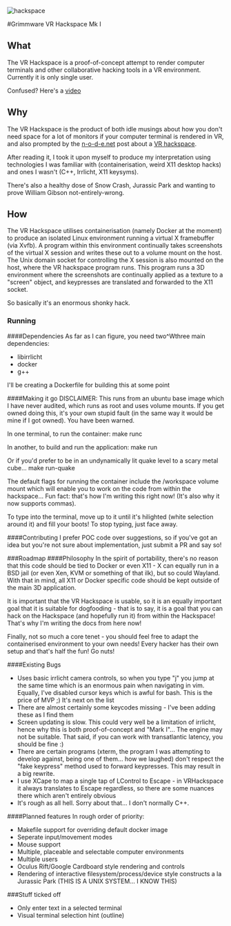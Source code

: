 ![hackspace](https://grimmwa.re/files/hackspace.png)

#Grimmware VR Hackspace Mk I
## What
The VR Hackspace is a proof-of-concept attempt to render computer terminals and
other collaborative hacking tools in a VR environment. Currently it is only
single user.

Confused? Here's a [video](https://youtu.be/HYER93GXVmQ)

## Why
The VR Hackspace is the product of both idle musings about how you don't need
space for a lot of monitors if your computer terminal is rendered in VR, and
also prompted by the [n-o-d-e.net](n-o-d-e.net) post about a [VR
hackspace](http://n-o-d-e.net/post/143001800026/could-we-make-a-virtual-reality-hackspace).

After reading it, I took it upon myself to produce my interpretation using
technologies I was familiar with (containerisation, weird X11 desktop hacks) and
ones I wasn't (C++, Irrlicht, X11 keysyms).

There's also a healthy dose of Snow Crash, Jurassic Park and wanting to prove
William Gibson not-entirely-wrong.

## How
The VR Hackspace utilises containerisation (namely Docker at the moment) to
produce an isolated Linux environment running a virtual X framebuffer (via
Xvfb). A program within this environment continually takes screenshots of the
virtual X session and writes these out to a volume mount on the host. The Unix
domain socket for controlling the X session is also mounted on the host, where
the VR hackspace program runs. This program runs a 3D environment where the
screenshots are continually applied as a texture to a "screen" object, and
keypresses are translated and forwarded to the X11 socket.

So basically it's an enormous shonky hack.

### Running
####Dependencies
As far as I can figure, you need two^Wthree main dependencies:
- libirrlicht
- docker
- g++

I'll be creating a Dockerfile for building this at some point

####Making it go
DISCLAIMER: This runs from an ubuntu base image which I have never audited,
which runs as root and uses volume mounts. If you get owned doing this, it's
your own stupid fault (in the same way it would be mine if I got owned). You
have been warned.

In one terminal, to run the container:
    make runc

In another, to build and run the application:
    make run

Or if you'd prefer to be in an undynamically lit quake level to a scary metal
cube...
    make run-quake

The default flags for running the container include the /workspace volume mount
which will enable you to work on the code from within the hackspace... Fun fact:
that's how I'm writing this right now! (It's also why it now supports commas).

To type into the terminal, move up to it until it's hilighted (white selection
around it) and fill your boots! To stop typing, just face away.

####Contributing
I prefer POC code over suggestions, so if you've got an idea but you're not sure
about implementation, just submit a PR and say so!

###Roadmap
####Philosophy
In the spirit of portability, there's no reason that this code should be tied to
Docker or even X11 - X can equally run in a BSD jail (or even Xen, KVM or
something of that ilk), but so could Wayland. With that in mind, all X11 or
Docker specific code should be kept outside of the main 3D application.

It is important that the VR Hackspace is usable, so it is an equally important
goal that it is suitable for dogfooding - that is to say, it is a goal that you
can hack on the Hackspace (and hopefully run it) from within the Hackspace!
That's why I'm writing the docs from here now!

Finally, not so much a core tenet - you should feel free to adapt the
containerised environment to your own needs! Every hacker has their own setup
and that's half the fun! Go nuts!

####Existing Bugs
- Uses basic irrlicht camera controls, so when you type "j" you jump at the same
  time which is an enormous pain when navigating in vim. Equally, I've disabled
  cursor keys which is awful for bash. This is the price of MVP ;) It's next on
  the list
- There are almost certainly some keycodes missing - I've been adding these as I
  find them
- Screen updating is slow. This could very well be a limitation of irrlicht,
  hence why this is both proof-of-concept and "Mark I"... The engine may not be
  suitable. That said, if you can work with transatlantic latency, you should be
  fine :)
- There are certain programs (xterm, the program I was attempting to develop
  against, being one of them... how we laughed) don't respect the "fake
  keypress" method used to forward keypresses. This may result in a big rewrite.
- I use XCape to map a single tap of LControl to Escape - in VRHackspace it
  always translates to Escape regardless, so there are some nuances there which
  aren't entirely obvious
- It's rough as all hell. Sorry about that... I don't normally C++.

####Planned features
In rough order of priority:

- Makefile support for overriding default docker image
- Seperate input/movement modes
- Mouse support
- Multiple, placeable and selectable computer environments
- Multiple users
- Oculus Rift/Google Cardboard style rendering and controls
- Rendering of interactive filesystem/process/device style constructs a la
  Jurassic Park (THIS IS A UNIX SYSTEM... I KNOW THIS)

###Stuff ticked off
- Only enter text in a selected terminal
- Visual terminal selection hint (outline)
